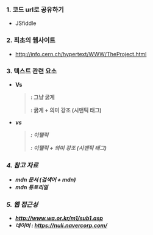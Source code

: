 ### 1. 코드 url로 공유하기

- JSfiddle




### 2. 최초의 웹사이트

- http://info.cern.ch/hypertext/WWW/TheProject.html

  

### 3. 텍스트 관련 요소

- <b> Vs <strong>

  > <b> : 그냥 굵게
  >
  > <strong> : 굵게 + 의미 강조 (시맨틱 태그)

- <i> vs <em>

  ><i> : 이탤릭
  >
  ><strong> : 이탤릭 + 의미 강조 (시맨틱 태그)



### 4. 참고 자료

- mdn 문서 (검색어 + mdn)
- mdn 튜토리얼



### 5. 웹 접근성

- http://www.wa.or.kr/m1/sub1.asp
- 네이버 : https://nuli.navercorp.com/